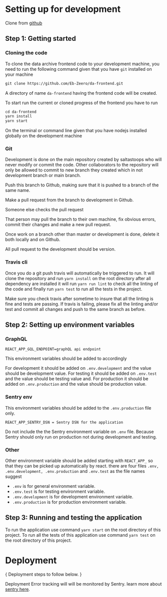 # Setting up for development

Clone from [github](https://github.com/Eb-Zeero/da-frontend)

## Step 1: Getting started

### Cloning the code 

To clone the data archive frontend code to your development machine, you need to run the following command given that 
you have `git` installed on your machine

```cfml
git clone https://github.com/Eb-Zeero/da-frontend.git

```

A directory of name `da-frontend` having the frontend code will be created.

To start run the current or cloned progress of the frontend you have to run 

```cfml
cd da-frontend
yarn install
yarn start

```
On the terminal or command line given that you have nodejs installed globally on the development machine

### Git

Development is done on the main repository created by saltastoops who will never modify or commit the code. Other 
collaborators to the repository will only be allowed to commit to new branch they created which in not development 
branch or main branch.
 
Push this branch to Github, making sure that it is pushed to a branch of the same 
name.

Make a pull request from the branch to development in Github.

Someone else checks the pull request

That person may pull the branch to their own machine, fix obvious errors, commit their changes and make a new pull 
request.

Once work on a branch other than master or development is done, delete it both 
locally and on Github.

All pull request to the development should be version.

### Travis cli

Once you do a git push travis will automatically be triggered to run.
It will clone the repository and run `yarn install` on the root directory after all dependency are installed it will run
`yarn run lint` to check all the linting of the code and finally run `yarn test` to run all the tests in the project. 
 
Make sure you check travis after sometime to insure that all the linting is fine and tests are passing.
If travis is failing, please fix all the linting and/or test and commit all changes and  push to the same branch as before.

## Step 2: Setting up environment variables

### GraphQL

```text
REACT_APP_GQL_ENDPOINT=graphQL api endpoint 
```
This environment variables should be added to accordingly

For development it should be added on `.env.development` and the value should be development value.
For testing it should be added on `.env.test` and the value should be testing value and.
For production it should be added on `.env.production` and the value should be production value.
 


### Sentry env
This environment variables should be added to the `.env.production` file only.

```text
REACT_APP_SENTRY_DSN = Sentry DSN for the application
```
Do not include the the Sentry environment variable on `.env` file. Because Sentry should only run on production not 
during development and testing.

### Other 

Other environment variable should be added starting with `REACT_APP_` so that they can be picked up automatically by 
react.
there are four files `.env, .env.development, .env.production` and `.env.test` as the file names suggest 
- `.env` is for general environment variable.
- `.env.test` is for testing environment variable.
- `.env.development` is for development environment variable.
- `.env.production` is for production environment variable.

## Step 3: Running and testing the application

To run the application use command `yarn start` on the root directory of this project.
To run all the tests of this application use command `yarn test` on the root directory of this project.
 

# Deployment

{ Deployment steps to follow below. }

Deployment Error tracking will will be monitored by Sentry.
learn more about [sentry here](https://sentry.io/welcome/).
